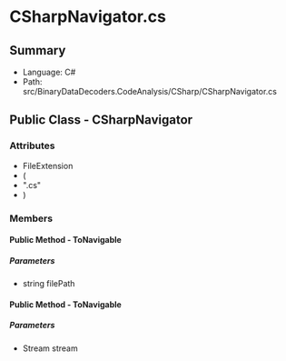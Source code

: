 ﻿# CSharpNavigator.cs

## Summary

* Language: C#
* Path: src/BinaryDataDecoders.CodeAnalysis/CSharp/CSharpNavigator.cs

## Public Class - CSharpNavigator

### Attributes

 - FileExtension
 - (
 - ".cs"
 - )

### Members

#### Public Method - ToNavigable

#####  Parameters

 - string filePath 

#### Public Method - ToNavigable

#####  Parameters

 - Stream stream 

